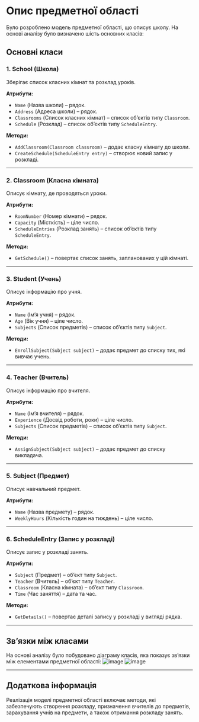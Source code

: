 # Опис предметної області

Було розроблено модель предметної області, що описує школу. На основі аналізу було визначено шість основних класів:

## Основні класи

### 1. School (Школа)
Зберігає список класних кімнат та розклад уроків.

**Атрибути:**
- `Name` (Назва школи) – рядок.
- `Address` (Адреса школи) – рядок.
- `Classrooms` (Список класних кімнат) – список об’єктів типу `Classroom`.
- `Schedule` (Розклад) – список об’єктів типу `ScheduleEntry`.

**Методи:**
- `AddClassroom(Classroom classroom)` – додає класну кімнату до школи.
- `CreateSchedule(ScheduleEntry entry)` – створює новий запис у розкладі.

---

### 2. Classroom (Класна кімната)
Описує кімнату, де проводяться уроки.

**Атрибути:**
- `RoomNumber` (Номер кімнати) – рядок.
- `Capacity` (Місткість) – ціле число.
- `ScheduleEntries` (Розклад занять) – список об’єктів типу `ScheduleEntry`.

**Методи:**
- `GetSchedule()` – повертає список занять, запланованих у цій кімнаті.

---

### 3. Student (Учень)
Описує інформацію про учня.

**Атрибути:**
- `Name` (Ім’я учня) – рядок.
- `Age` (Вік учня) – ціле число.
- `Subjects` (Список предметів) – список об’єктів типу `Subject`.

**Методи:**
- `EnrollSubject(Subject subject)` – додає предмет до списку тих, які вивчає учень.

---

### 4. Teacher (Вчитель)
Описує інформацію про вчителя.

**Атрибути:**
- `Name` (Ім’я вчителя) – рядок.
- `Experience` (Досвід роботи, роки) – ціле число.
- `Subjects` (Список предметів) – список об’єктів типу `Subject`.

**Методи:**
- `AssignSubject(Subject subject)` – додає предмет до списку викладача.

---

### 5. Subject (Предмет)
Описує навчальний предмет.

**Атрибути:**
- `Name` (Назва предмету) – рядок.
- `WeeklyHours` (Кількість годин на тиждень) – ціле число.

---

### 6. ScheduleEntry (Запис у розкладі)
Описує запис у розкладі занять.

**Атрибути:**
- `Subject` (Предмет) – об’єкт типу `Subject`.
- `Teacher` (Вчитель) – об’єкт типу `Teacher`.
- `Classroom` (Класна кімната) – об’єкт типу `Classroom`.
- `Time` (Час заняття) – дата та час.

**Методи:**
- `GetDetails()` – повертає деталі запису у розкладі у вигляді рядка.

---

## Зв’язки між класами
На основі аналізу було побудовано діаграму класів, яка показує зв’язки між елементами предметної області:
![image](https://github.com/user-attachments/assets/63edd710-cac9-4b97-bd98-9ef0047257d5)
![image](https://github.com/user-attachments/assets/c762ed4f-5f81-4d6b-9aa9-604b9dcc00ce)

---

## Додаткова інформація
Реалізація моделі предметної області включає методи, які забезпечують створення розкладу, призначення вчителів до предметів, зарахування учнів на предмети, а також отримання розкладу занять.
